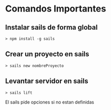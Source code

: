 # Comandos Importantes

## Instalar sails de forma global
```
> npm install -g sails

```

## Crear un proyecto en sails
```
> sails new nombreProyecto

```

## Levantar servidor en sails
```
> sails lift

```

El sails pide opciones si no estan definidas
